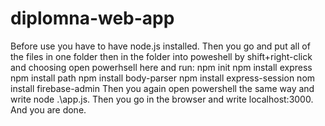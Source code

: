 # diplomna-web-app
Before use you have to have node.js installed.
Then you go and put all of the files in one folder then in the folder into poweshell by shift+right-click and choosing open powerhsell here and run:
 npm init
 npm install express
 npm install path
 npm install body-parser
 npm install express-session
 nom install firebase-admin
Then you again open powershell the same way and write node .\app.js.
Then you go in the browser and write localhost:3000.
And you are done.
